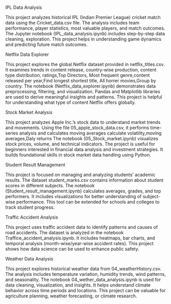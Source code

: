 IPL Data Analysis

This project analyzes historical IPL (Indian Premier League) cricket match data using the Cricket_data.csv file. The analysis includes team performance, player statistics, most valuable players, and match outcomes. The Jupyter notebook (IPL_data_analysis.ipynb) includes step-by-step data cleaning, exploration. This project helps in understanding game dynamics and predicting future match outcomes.

Netflix Data Explorer

This project explores the global Netflix dataset provided in netflix_titles.csv. It examines trends in content release, country-wise production, content type distribution, ratings,Top Directors, Most frequent genre,content released per year,Find longest shortest title, All horrer movies,Group by country. The notebook (Netflix_data_explorer.ipynb) demonstrates data preprocessing, filtering, and visualization. Pandas and Matplotlib libraries are used to derive meaningful insights and patterns. This project is helpful for understanding what type of content Netflix offers globally.

Stock Market Analysis

This project analyzes Apple Inc.’s stock data to understand market trends and movements. Using the file 05_apple_stock_data.csv, it performs time-series analysis and calculates moving averages calculate volatility,moving averages,Daly returns The notebook (05_Stock_market.ipynb) visualizes stock prices, volume, and technical indicators. The project is useful for beginners interested in financial data analysis and investment strategies. It builds foundational skills in stock market data handling using Python.

Student Result Management

This project is focused on managing and analyzing students’ academic results. The dataset student_marks.csv contains information about student scores in different subjects. The notebook (Student_result_management.ipynb) calculates averages, grades, and top performers. It includes visualizations for better understanding of subject-wise performance. This tool can be extended for schools and colleges to track student progress.

Traffic Accident Analysis

This project uses traffic accident data to identify patterns and causes of road accidents. The dataset is analyzed in the notebook Traffice_accident_analysis.ipynb. It includes heatmaps, bar charts, and temporal analysis (month-wise/year-wise accident rates). This project shows how data science can be used to enhance public safety.

Weather Data Analysis

This project explores historical weather data from 04_weatherHistory.csv. The analysis includes temperature variation, humidity trends, wind patterns, and seasonality. The notebook 04_wether_data_analysis.ipynb is used for data cleaning, visualization, and insights. It helps understand climate behavior across time periods and locations. This project can be valuable for agriculture planning, weather forecasting, or climate research.

